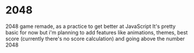 # 2048
2048 game remade, as a practice to get better at JavaScript
It's pretty basic for now but i'm planning to add features like animations, themes, best score (currently there's no score calculation) and going above the number 2048 
